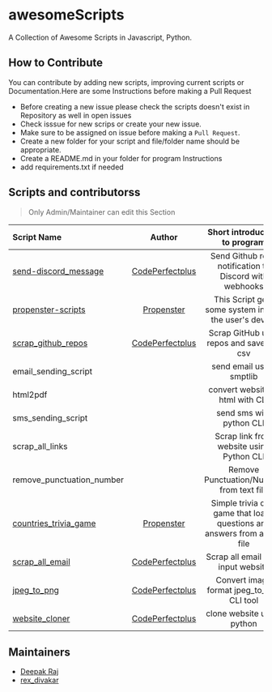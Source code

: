 # awesomeScripts

A Collection of Awesome Scripts in Javascript, Python.

## How to Contribute

You can contribute by adding new scripts, improving current scripts or Documentation.Here are some Instructions
before making a Pull Request

- Before creating a new issue please check the scripts doesn't exist in Repository as well in open issues
- Check isssue for new scrips or create your new issue.
- Make sure to be assigned on issue before making a `Pull Request`.
- Create a new folder for your script and file/folder name should be appropriate.
- Create a README.md in your folder for program Instructions
- add requirements.txt if needed

## Scripts and contributorss

> Only Admin/Maintainer can edit this Section
<!--Restrictions -->
<!-- Don't change under this line -->
<!-- Only Admin/Maintainer can edit this Section -->

|            Script Name           |    Author                  |                Short introduction to program                     |
|               :---               |        :----:              |                            :---:                            |
| [send-discord_message](/send-discord_message/annoucements.py)|[CodePerfectplus](https://github.com/codeperfectplus)|     Send Github repo notification to Discord with webhooks |
| [propenster-scripts](/propenster-scripts/sysinfo.py)               |    [Propenster](https://github.com/propenster)            |         This Script gets some system info of the user's device   |
| [scrap_github_repos](/scrap_github_repos/scrap_github_repos.py)               | [CodePerfectplus](https://github.com/codeperfectplus)         |         Scrap GitHub user repos and save it in csv               |
| email_sending_script             |                            |         send email using smptlib                                 |
| html2pdf                         |                            |         convert website to html with CLI                         |
| sms_sending_script               |                            |         send sms with python CLI                                 |
| scrap_all_links                  |                            |         Scrap link from website using Python CLI                 |
| remove_punctuation_number        |                            |         Remove Punctuation/Number from text file                 |
| [countries_trivia_game](/countries_trivia_game/countries_trivia.py)            |   [Propenster](https://github.com/propenster)               |         Simple trivia quiz game that loads questions and answers from a CSV file|
| [scrap_all_email](/scrap_all_email/scrap_all_email.py)        |  [CodePerfectplus](https://github.com/codeperfectplus)      |    Scrap all email from input website |
| [jpeg_to_png](/jpeg_to_png/jpeg_to_png.py)            |    [CodePerfectplus](https://github.com/codeperfectplus)         | Convert image format jpeg_to_png CLI tool     |
| [website_cloner](/website_cloner/website_cloner.py) | [CodePerfectplus](https://github.com/codeperfectplus) | clone website using python |

## Maintainers

- [Deepak Raj](https://github.com/CodePerfectPlus)
- [rex_divakar](https://github.com/rexdivakar)
